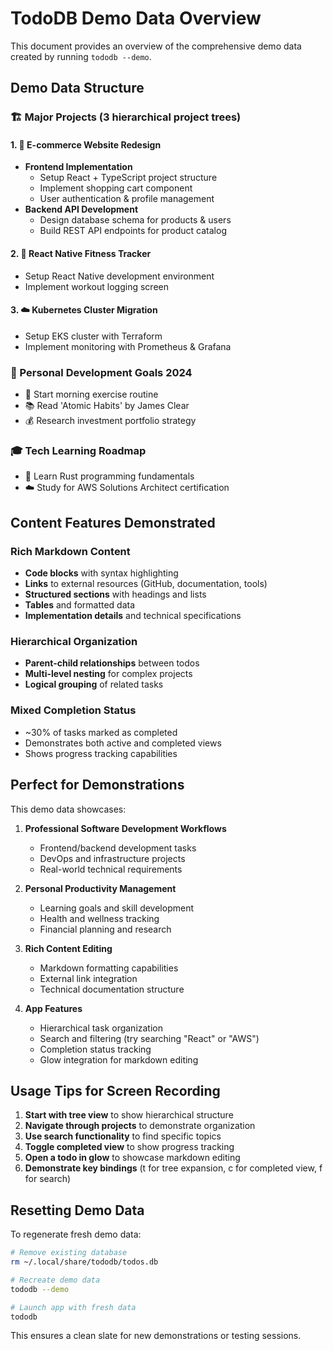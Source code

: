 # TodoDB Demo Data Overview

This document provides an overview of the comprehensive demo data created by running `tododb --demo`.

## Demo Data Structure

### 🏗️ Major Projects (3 hierarchical project trees)

#### 1. 📱 E-commerce Website Redesign
- **Frontend Implementation**
  - Setup React + TypeScript project structure
  - Implement shopping cart component  
  - User authentication & profile management
- **Backend API Development**
  - Design database schema for products & users
  - Build REST API endpoints for product catalog

#### 2. 📱 React Native Fitness Tracker
- Setup React Native development environment
- Implement workout logging screen

#### 3. ☁️ Kubernetes Cluster Migration  
- Setup EKS cluster with Terraform
- Implement monitoring with Prometheus & Grafana

### 🧠 Personal Development Goals 2024
- 💪 Start morning exercise routine
- 📚 Read 'Atomic Habits' by James Clear  
- 💰 Research investment portfolio strategy

### 🎓 Tech Learning Roadmap
- 🦀 Learn Rust programming fundamentals
- ☁️ Study for AWS Solutions Architect certification

## Content Features Demonstrated

### Rich Markdown Content
- **Code blocks** with syntax highlighting
- **Links** to external resources (GitHub, documentation, tools)
- **Structured sections** with headings and lists  
- **Tables** and formatted data
- **Implementation details** and technical specifications

### Hierarchical Organization
- **Parent-child relationships** between todos
- **Multi-level nesting** for complex projects
- **Logical grouping** of related tasks

### Mixed Completion Status
- ~30% of tasks marked as completed
- Demonstrates both active and completed views
- Shows progress tracking capabilities

## Perfect for Demonstrations

This demo data showcases:

1. **Professional Software Development Workflows**
   - Frontend/backend development tasks
   - DevOps and infrastructure projects
   - Real-world technical requirements

2. **Personal Productivity Management**
   - Learning goals and skill development
   - Health and wellness tracking
   - Financial planning and research

3. **Rich Content Editing**
   - Markdown formatting capabilities
   - External link integration
   - Technical documentation structure

4. **App Features**
   - Hierarchical task organization
   - Search and filtering (try searching "React" or "AWS")
   - Completion status tracking
   - Glow integration for markdown editing

## Usage Tips for Screen Recording

1. **Start with tree view** to show hierarchical structure
2. **Navigate through projects** to demonstrate organization
3. **Use search functionality** to find specific topics
4. **Toggle completed view** to show progress tracking
5. **Open a todo in glow** to showcase markdown editing
6. **Demonstrate key bindings** (t for tree expansion, c for completed view, f for search)

## Resetting Demo Data

To regenerate fresh demo data:
```bash
# Remove existing database
rm ~/.local/share/tododb/todos.db

# Recreate demo data  
tododb --demo

# Launch app with fresh data
tododb
```

This ensures a clean slate for new demonstrations or testing sessions.